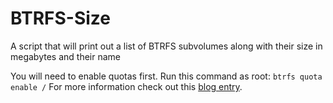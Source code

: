 # BTRFS-Size
A script that will print out a list of BTRFS subvolumes along with their size in megabytes and their name

You will need to enable quotas first. Run this command as root: `btrfs quota enable /`
For more information check out this [blog entry](https://poisonpacket.wordpress.com/2015/05/26/btrfs-snapshot-size-disk-usage/).
